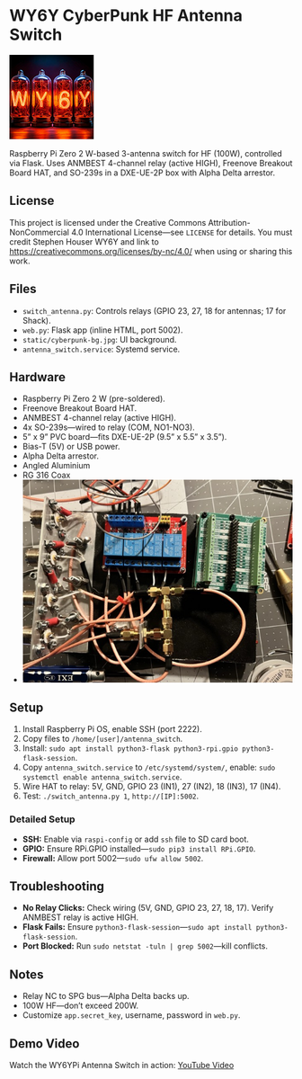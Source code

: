 # WY6Y CyberPunk HF Antenna Switch
![WY6Y Logo](logo.png)

Raspberry Pi Zero 2 W-based 3-antenna switch for HF (100W), controlled via Flask. Uses ANMBEST 4-channel relay (active HIGH), Freenove Breakout Board HAT, and SO-239s in a DXE-UE-2P box with Alpha Delta arrestor.

## License
This project is licensed under the Creative Commons Attribution-NonCommercial 4.0 International License—see `LICENSE` for details. You must credit Stephen Houser WY6Y and link to https://creativecommons.org/licenses/by-nc/4.0/ when using or sharing this work.

## Files
- `switch_antenna.py`: Controls relays (GPIO 23, 27, 18 for antennas; 17 for Shack).
- `web.py`: Flask app (inline HTML, port 5002).
- `static/cyberpunk-bg.jpg`: UI background.
- `antenna_switch.service`: Systemd service.

## Hardware
- Raspberry Pi Zero 2 W (pre-soldered).
- Freenove Breakout Board HAT.
- ANMBEST 4-channel relay (active HIGH).
- 4x SO-239s—wired to relay (COM, NO1-NO3).
- 5” x 9” PVC board—fits DXE-UE-2P (9.5” x 5.5” x 3.5”).
- Bias-T (5V) or USB power.
- Alpha Delta arrestor.
- Angled Aluminium
- RG 316 Coax
- ![Prototypeboard](hardware.jpeg)

## Setup
1. Install Raspberry Pi OS, enable SSH (port 2222).
2. Copy files to `/home/[user]/antenna_switch`.
3. Install: `sudo apt install python3-flask python3-rpi.gpio python3-flask-session`.
4. Copy `antenna_switch.service` to `/etc/systemd/system/`, enable: `sudo systemctl enable antenna_switch.service`.
5. Wire HAT to relay: 5V, GND, GPIO 23 (IN1), 27 (IN2), 18 (IN3), 17 (IN4).
6. Test: `./switch_antenna.py 1`, `http://[IP]:5002`.

### Detailed Setup
- **SSH:** Enable via `raspi-config` or add `ssh` file to SD card boot.
- **GPIO:** Ensure RPi.GPIO installed—`sudo pip3 install RPi.GPIO`.
- **Firewall:** Allow port 5002—`sudo ufw allow 5002`.

## Troubleshooting
- **No Relay Clicks:** Check wiring (5V, GND, GPIO 23, 27, 18, 17). Verify ANMBEST relay is active HIGH.
- **Flask Fails:** Ensure `python3-flask-session`—`sudo apt install python3-flask-session`.
- **Port Blocked:** Run `sudo netstat -tuln | grep 5002`—kill conflicts.

## Notes
- Relay NC to SPG bus—Alpha Delta backs up.
- 100W HF—don’t exceed 200W.
- Customize `app.secret_key`, username, password in `web.py`.

## Demo Video
Watch the WY6YPi Antenna Switch in action: [YouTube Video](https://youtu.be/Wce_CUvI8qY)

